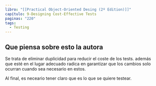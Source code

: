 ```yaml
---
libro: "[[Practical Object-Oriented Desing (2º Edition)]]"
capítulo: 9-Designing Cost-Effective Tests
paginas: "220"
tags:
  - Testing
---
```

## Que piensa sobre esto la autora
Se trata de eliminar duplicidad para reducir el coste de los tests. además que esté en el lugar adecuado radica en garantizar que los cambios solo ocurran cuando sea necesario en estos. 

Al final, es neceario tener claro que es lo que se quiere testear.